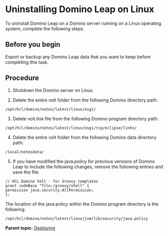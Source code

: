 # Uninstalling Domino Leap on Linux

To uninstall Domino Leap on a Domino server running on a Linux operating system, complete the following steps.

## Before you begin

Export or backup any Domino Leap data that you want to keep before completing this task.

## Procedure

1. Shutdown the Domino server on Linux.

2. Delete the entire volt folder from the following Domino directory path:

```
/opt/hcl/domino/notes/latest/linux/osgi/
```

3. Delete volt.link file from the following Domino program directory path:

```
/opt/hcl/domino/notes/latest/linux/osgi/rcp/eclipse/links/
```

4. Delete the entire volt folder from the following Domino data directory path:

```
/local/notesdata/
```

5. If you have modified the java.policy for previous versions of Domino Leap to include the following changes, remove the following entries and save the file:

```
// HCL Domino Volt - for Groovy templates
grant codeBase "file:/groovy/shell" {
permission java.security.AllPermission;
};
```

The location of the java.policy within the Domino program directory is the following:

```
/opt/hcl/domino/notes/latest/linux/jvm/lib/security/java.policy
```

**Parent topic:** [Deploying](dleap_deploying.md)